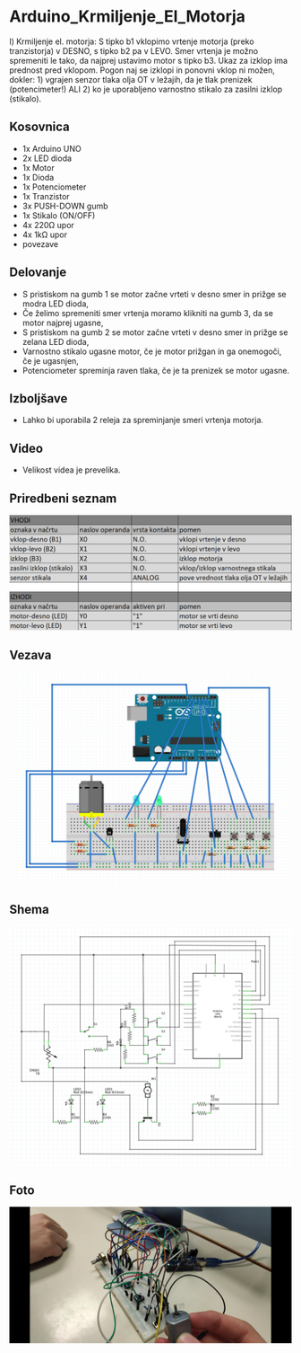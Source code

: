# Arduino_Krmiljenje_El_Motorja

l) Krmiljenje el. motorja:  S tipko b1 vklopimo vrtenje motorja (preko tranzistorja) v DESNO, s tipko b2 pa v LEVO. Smer vrtenja je možno spremeniti le tako, da najprej ustavimo motor s tipko b3. Ukaz za izklop ima prednost pred vklopom. Pogon naj se izklopi in ponovni vklop ni možen, dokler: 1) vgrajen senzor tlaka olja OT v ležajih, da je tlak prenizek (potencimeter!) ALI 2) ko je uporabljeno varnostno stikalo za zasilni izklop (stikalo).

## Kosovnica

- 1x Arduino UNO
- 2x LED dioda
- 1x Motor
- 1x Dioda
- 1x Potenciometer
- 1x Tranzistor
- 3x PUSH-DOWN gumb
- 1x Stikalo (ON/OFF)
- 4x 220Ω upor
- 4x 1kΩ upor
- povezave

## Delovanje
- S pristiskom na gumb 1 se motor začne vrteti v desno smer in prižge se modra LED dioda,
- Če želimo spremeniti smer vrtenja moramo klikniti na gumb 3, da se motor najprej ugasne,
- S pristiskom na gumb 2 se motor začne vrteti v desno smer in prižge se zelana LED dioda,
- Varnostno stikalo ugasne motor, če je motor prižgan in ga onemogoči, če je ugasnjen,
- Potenciometer spreminja raven tlaka, če je ta prenizek se motor ugasne.

## Izboljšave
- Lahko bi uporabila 2 releja za spreminjanje smeri vrtenja motorja.

## Video
- Velikost videa je prevelika.

## Priredbeni seznam
![alt text](https://github.com/MatijaBregar/Arduino_Krmiljenje_El_Motorja/blob/main/priredbeni%20seznam.png?raw=true)

## Vezava
![alt text](https://github.com/MatijaBregar/Arduino_Krmiljenje_El_Motorja/blob/main/vezava.png)

## Shema
![alt text](https://github.com/MatijaBregar/Arduino_Krmiljenje_El_Motorja/blob/main/shema.png)

## Foto
![alt text](https://github.com/MatijaBregar/Arduino_Krmiljenje_El_Motorja/blob/main/foto.jpg)
